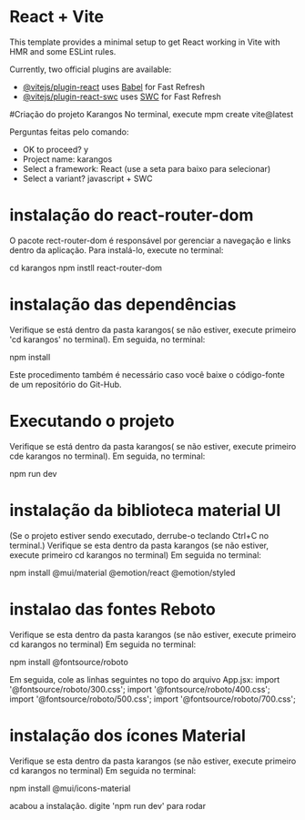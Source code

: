 # React + Vite

This template provides a minimal setup to get React working in Vite with HMR and some ESLint rules.

Currently, two official plugins are available:

- [@vitejs/plugin-react](https://github.com/vitejs/vite-plugin-react/blob/main/packages/plugin-react/README.md) uses [Babel](https://babeljs.io/) for Fast Refresh
- [@vitejs/plugin-react-swc](https://github.com/vitejs/vite-plugin-react-swc) uses [SWC](https://swc.rs/) for Fast Refresh


#Criação do projeto Karangos
No terminal, execute
mpm create vite@latest

Perguntas feitas pelo comando:
* OK to proceed? y
* Project name: karangos
* Select a framework: React (use a seta para baixo para selecionar)
* Select a variant? javascript + SWC

# instalação do react-router-dom
O pacote rect-router-dom é responsável por gerenciar a navegação e links dentro da aplicação. 
Para instalá-lo, execute no terminal:

cd karangos
npm instll react-router-dom


# instalação das dependências
Verifique se está dentro da pasta karangos( se não estiver, execute primeiro 'cd karangos' no terminal).
Em seguida, no terminal:

npm install

Este procedimento também é necessário caso você baixe o código-fonte de um repositório do Git-Hub.

# Executando o projeto
Verifique se está dentro da pasta karangos( se não estiver, execute primeiro cde karangos no terminal). 
Em seguida, no terminal:

npm run dev


# instalação da biblioteca material UI
(Se o projeto estiver sendo executado, derrube-o teclando Ctrl+C no terminal.)
Verifique se esta dentro da pasta karangos (se não estiver, execute primeiro cd karangos no terminal) Em seguida no terminal:

npm install @mui/material @emotion/react @emotion/styled

# instalao das fontes Reboto
Verifique se esta dentro da pasta karangos (se não estiver, execute primeiro cd karangos no terminal) Em seguida no terminal:

npm install @fontsource/roboto

Em seguida, cole as linhas seguintes no topo do arquivo App.jsx:
import '@fontsource/roboto/300.css';
import '@fontsource/roboto/400.css';
import '@fontsource/roboto/500.css';
import '@fontsource/roboto/700.css';

# instalação dos ícones Material
Verifique se esta dentro da pasta karangos (se não estiver, execute primeiro cd karangos no terminal) Em seguida no terminal:

npm install @mui/icons-material


acabou a instalação. digite 'npm run dev' para rodar





